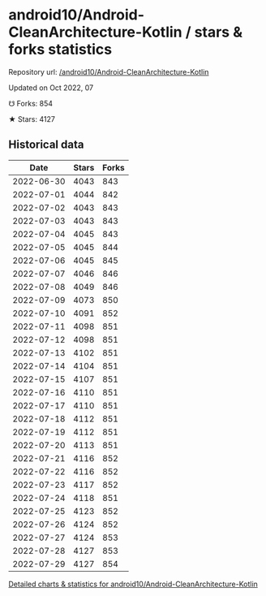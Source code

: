 # android10/Android-CleanArchitecture-Kotlin / stars & forks statistics

Repository url: [/android10/Android-CleanArchitecture-Kotlin](https://github.com/android10/Android-CleanArchitecture-Kotlin)

Updated on Oct 2022, 07

☋ Forks: 854

★ Stars: 4127

## Historical data
| Date | Stars | Forks |
|------|-------|-------|
| 2022-06-30 | 4043 | 843 | 
| 2022-07-01 | 4044 | 842 | 
| 2022-07-02 | 4043 | 843 | 
| 2022-07-03 | 4043 | 843 | 
| 2022-07-04 | 4045 | 843 | 
| 2022-07-05 | 4045 | 844 | 
| 2022-07-06 | 4045 | 845 | 
| 2022-07-07 | 4046 | 846 | 
| 2022-07-08 | 4049 | 846 | 
| 2022-07-09 | 4073 | 850 | 
| 2022-07-10 | 4091 | 852 | 
| 2022-07-11 | 4098 | 851 | 
| 2022-07-12 | 4098 | 851 | 
| 2022-07-13 | 4102 | 851 | 
| 2022-07-14 | 4104 | 851 | 
| 2022-07-15 | 4107 | 851 | 
| 2022-07-16 | 4110 | 851 | 
| 2022-07-17 | 4110 | 851 | 
| 2022-07-18 | 4112 | 851 | 
| 2022-07-19 | 4112 | 851 | 
| 2022-07-20 | 4113 | 851 | 
| 2022-07-21 | 4116 | 852 | 
| 2022-07-22 | 4116 | 852 | 
| 2022-07-23 | 4117 | 852 | 
| 2022-07-24 | 4118 | 851 | 
| 2022-07-25 | 4123 | 852 | 
| 2022-07-26 | 4124 | 852 | 
| 2022-07-27 | 4124 | 853 | 
| 2022-07-28 | 4127 | 853 | 
| 2022-07-29 | 4127 | 854 | 


[Detailed charts & statistics for android10/Android-CleanArchitecture-Kotlin](https://reviewgithub.com/rep/android10/Android-CleanArchitecture-Kotlin)
